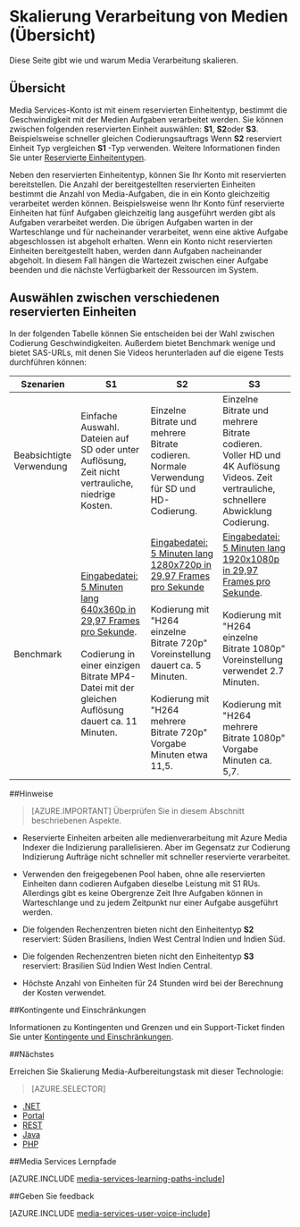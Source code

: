<properties
    pageTitle="Skalierung Media Verarbeitung Übersicht | Microsoft Azure"
    description="Dieses Thema bietet eine Übersicht über Skalierung Medien mit Azure Media Services verarbeiten."
    services="media-services"
    documentationCenter=""
    authors="juliako"
    manager="erikre"
    editor=""/>

<tags
    ms.service="media-services"
    ms.workload="media"
    ms.tgt_pltfrm="na"
    ms.devlang="na"
    ms.topic="article"
    ms.date="08/29/2016"
    ms.author="juliako"/>


# <a name="scaling-media-processing-overview"></a>Skalierung Verarbeitung von Medien (Übersicht)

Diese Seite gibt wie und warum Media Verarbeitung skalieren. 

## <a name="overview"></a>Übersicht

Media Services-Konto ist mit einem reservierten Einheitentyp, bestimmt die Geschwindigkeit mit der Medien Aufgaben verarbeitet werden. Sie können zwischen folgenden reservierten Einheit auswählen: **S1**, **S2**oder **S3**. Beispielsweise schneller gleichen Codierungsauftrags Wenn **S2** reserviert Einheit Typ vergleichen **S1** -Typ verwenden. Weitere Informationen finden Sie unter [Reservierte Einheitentypen](https://azure.microsoft.com/blog/high-speed-encoding-with-azure-media-services/).

Neben den reservierten Einheitentyp, können Sie Ihr Konto mit reservierten bereitstellen. Die Anzahl der bereitgestellten reservierten Einheiten bestimmt die Anzahl von Media-Aufgaben, die in ein Konto gleichzeitig verarbeitet werden können. Beispielsweise wenn Ihr Konto fünf reservierte Einheiten hat fünf Aufgaben gleichzeitig lang ausgeführt werden gibt als Aufgaben verarbeitet werden. Die übrigen Aufgaben warten in der Warteschlange und für nacheinander verarbeitet, wenn eine aktive Aufgabe abgeschlossen ist abgeholt erhalten. Wenn ein Konto nicht reservierten Einheiten bereitgestellt haben, werden dann Aufgaben nacheinander abgeholt. In diesem Fall hängen die Wartezeit zwischen einer Aufgabe beenden und die nächste Verfügbarkeit der Ressourcen im System.

## <a name="choosing-between-different-reserved-unit-types"></a>Auswählen zwischen verschiedenen reservierten Einheiten

In der folgenden Tabelle können Sie entscheiden bei der Wahl zwischen Codierung Geschwindigkeiten. Außerdem bietet Benchmark wenige und bietet SAS-URLs, mit denen Sie Videos herunterladen auf die eigene Tests durchführen können:

Szenarien|**S1**|**S2**|**S3**|
----------|------------|----------|------------
Beabsichtigte Verwendung| Einfache Auswahl. <br/>Dateien auf SD oder unter Auflösung, Zeit nicht vertrauliche, niedrige Kosten.|Einzelne Bitrate und mehrere Bitrate codieren.<br/>Normale Verwendung für SD und HD-Codierung. |Einzelne Bitrate und mehrere Bitrate codieren.<br/>Voller HD und 4K Auflösung Videos. Zeit vertrauliche, schnellere Abwicklung Codierung. 
Benchmark|[Eingabedatei: 5 Minuten lang 640x360p in 29,97 Frames pro Sekunde](https://wamspartners.blob.core.windows.net/for-long-term-share/Whistler_5min_360p30.mp4?sr=c&si=AzureDotComReadOnly&sig=OY0TZ%2BP2jLK7vmcQsCTAWl33GIVCu67I02pgarkCTNw%3D).<br/><br/>Codierung in einer einzigen Bitrate MP4-Datei mit der gleichen Auflösung dauert ca. 11 Minuten.|[Eingabedatei: 5 Minuten lang 1280x720p in 29,97 Frames pro Sekunde](https://wamspartners.blob.core.windows.net/for-long-term-share/Whistler_5min_720p30.mp4?sr=c&si=AzureDotComReadOnly&sig=OY0TZ%2BP2jLK7vmcQsCTAWl33GIVCu67I02pgarkCTNw%3D)<br/><br/>Kodierung mit "H264 einzelne Bitrate 720p" Voreinstellung dauert ca. 5 Minuten.<br/><br/>Kodierung mit "H264 mehrere Bitrate 720p" Vorgabe Minuten etwa 11,5.|[Eingabedatei: 5 Minuten lang 1920x1080p in 29,97 Frames pro Sekunde](https://wamspartners.blob.core.windows.net/for-long-term-share/Whistler_5min_1080p30.mp4?sr=c&si=AzureDotComReadOnly&sig=OY0TZ%2BP2jLK7vmcQsCTAWl33GIVCu67I02pgarkCTNw%3D). <br/><br/>Kodierung mit "H264 einzelne Bitrate 1080p" Voreinstellung verwendet 2.7 Minuten.<br/><br/>Kodierung mit "H264 mehrere Bitrate 1080p" Vorgabe Minuten ca. 5,7.

##<a name="considerations"></a>Hinweise

>[AZURE.IMPORTANT] Überprüfen Sie in diesem Abschnitt beschriebenen Aspekte.  

- Reservierte Einheiten arbeiten alle medienverarbeitung mit Azure Media Indexer die Indizierung parallelisieren.  Aber im Gegensatz zur Codierung Indizierung Aufträge nicht schneller mit schneller reservierte verarbeitet.

- Verwenden den freigegebenen Pool haben, ohne alle reservierten Einheiten dann codieren Aufgaben dieselbe Leistung mit S1 RUs. Allerdings gibt es keine Obergrenze Zeit Ihre Aufgaben können in Warteschlange und zu jedem Zeitpunkt nur einer Aufgabe ausgeführt werden.

- Die folgenden Rechenzentren bieten nicht den Einheitentyp **S2** reserviert: Süden Brasiliens, Indien West Central Indien und Indien Süd.

- Die folgenden Rechenzentren bieten nicht den Einheitentyp **S3** reserviert: Brasilien Süd Indien West Indien Central.

- Höchste Anzahl von Einheiten für 24 Stunden wird bei der Berechnung der Kosten verwendet.


##<a name="quotas-and-limitations"></a>Kontingente und Einschränkungen

Informationen zu Kontingenten und Grenzen und ein Support-Ticket finden Sie unter [Kontingente und Einschränkungen](media-services-quotas-and-limitations.md).

##<a name="next-step"></a>Nächstes

Erreichen Sie Skalierung Media-Aufbereitungstask mit dieser Technologie: 

> [AZURE.SELECTOR]
- [.NET](media-services-dotnet-encoding-units.md)
- [Portal](media-services-portal-scale-media-processing.md)
- [REST](https://msdn.microsoft.com/library/azure/dn859236.aspx)
- [Java](https://github.com/southworkscom/azure-sdk-for-media-services-java-samples)
- [PHP](https://github.com/Azure/azure-sdk-for-php/tree/master/examples/MediaServices)

##<a name="media-services-learning-paths"></a>Media Services Lernpfade

[AZURE.INCLUDE [media-services-learning-paths-include](../../includes/media-services-learning-paths-include.md)]

##<a name="provide-feedback"></a>Geben Sie feedback

[AZURE.INCLUDE [media-services-user-voice-include](../../includes/media-services-user-voice-include.md)]
